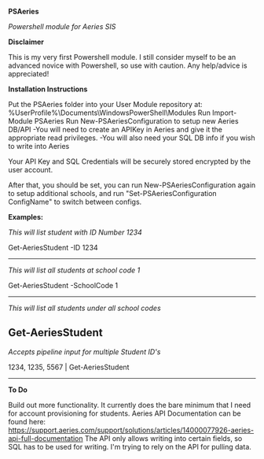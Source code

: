**PSAeries**

*Powershell module for Aeries SIS*

**Disclaimer**

This is my very first Powershell module. I still consider myself to be an advanced novice with Powershell, so use with caution. Any help/advice is appreciated!

**Installation Instructions**

Put the PSAeries folder into your User Module repository at: %UserProfile%\Documents\WindowsPowerShell\Modules
Run Import-Module PSAeries
Run New-PSAeriesConfiguration to setup new Aeries DB/API
  -You will need to create an APIKey in Aeries and give it the appropriate read privileges.
  -You will also need your SQL DB info if you wish to write into Aeries

Your API Key and SQL Credentials will be securely stored encrypted by the user account.

After that, you should be set, you can run New-PSAeriesConfiguration again to setup additional schools, and run "Set-PSAeriesConfiguration ConfigName" to switch between configs.

**Examples:**

*This will list student with ID Number 1234*

Get-AeriesStudent -ID 1234

-------------------------------

*This will list all students at school code 1*

Get-AeriesStudent -SchoolCode 1

-------------------------------

*This will list all students under all school codes*

Get-AeriesStudent
-------------------------------

*Accepts pipeline input for multiple Student ID's*

1234, 1235, 5567 | Get-AeriesStudent

-------------------------------

**To Do**

Build out more functionality. It currently does the bare minimum that I need for account provisioning for students.
Aeries API Documentation can be found here: https://support.aeries.com/support/solutions/articles/14000077926-aeries-api-full-documentation
The API only allows writing into certain fields, so SQL has to be used for writing. I'm trying to rely on the API for pulling data.
